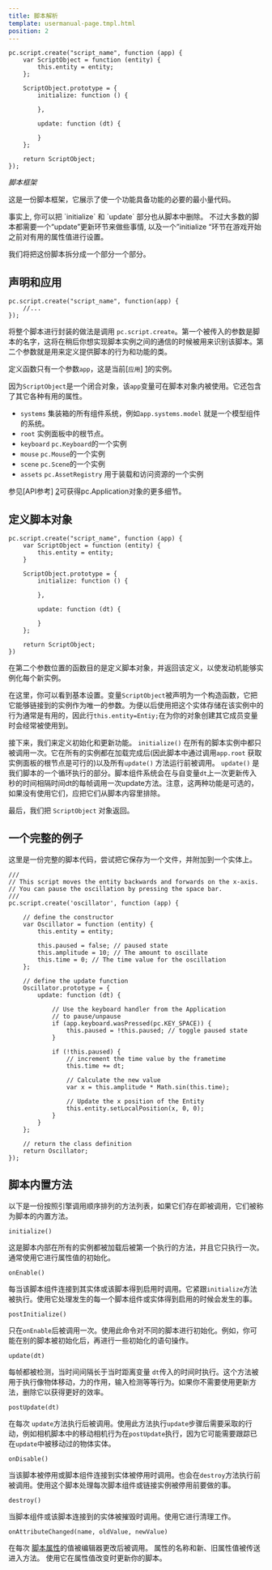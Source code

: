 ```yaml
---
title: 脚本解析
template: usermanual-page.tmpl.html
position: 2
---
```


~~~js~~~
pc.script.create("script_name", function (app) {
    var ScriptObject = function (entity) {
        this.entity = entity;
    };

    ScriptObject.prototype = {
        initialize: function () {

        },

        update: function (dt) {

        }
    };

    return ScriptObject;
});
~~~
*脚本框架*

这是一份脚本框架，它展示了使一个功能具备功能的必要的最小量代码。

<div class="alert alert-info">
事实上, 你可以把 `initialize` 和 `update` 部分也从脚本中删除。 不过大多数的脚本都需要一个“update”更新环节来做些事情, 以及一个”initialize “环节在游戏开始之前对有用的属性值进行设置。
</div>

我们将把这份脚本拆分成一个部分一个部分。

## 声明和应用

~~~js~~~
pc.script.create("script_name", function(app) {
    //...
});
~~~

将整个脚本进行封装的做法是调用 `pc.script.create`。第一个被传入的参数是脚本的名字，这将在稍后你想实现脚本实例之间的通信的时候被用来识别该脚本。第二个参数就是用来定义提供脚本的行为和功能的类。

定义函数只有一个参数`app`，这是当前[`应用`] [1]的实例。

因为`ScriptObject`是一个闭合对象，该`app`变量可在脚本对象内被使用。它还包含了其它各种有用的属性。

* `systems` 集装箱的所有组件系统，例如`app.systems.model` 就是一个模型组件的系统。
* `root` 实例面板中的根节点。
* `keyboard`  `pc.Keyboard`的一个实例
* `mouse` `pc.Mouse`的一个实例
* `scene`  `pc.Scene`的一个实例
* `assets`  `pc.AssetRegistry` 用于装载和访问资源的一个实例

参见[API参考] [2]可获得pc.Application对象的更多细节。

## 定义脚本对象

~~~js~~~
pc.script.create("script_name", function (app) {
    var ScriptObject = function (entity) {
        this.entity = entity;
    }

    ScriptObject.prototype = {
        initialize: function () {

        },

        update: function (dt) {

        }
    };

    return ScriptObject;
})
~~~

在第二个参数位置的函数目的是定义脚本对象，并返回该定义，以使发动机能够实例化每个新实例。

在这里，你可以看到基本设置。变量`ScriptObject`被声明为一个构造函数，它把它能够链接到的实例作为唯一的参数。为便以后使用把这个实体存储在该实例中的行为通常是有用的，因此行`this.entity=Entiy;`在为你的对象创建其它成员变量时会经常被使用到。

接下来，我们来定义初始化和更新功能。 `initialize()` 在所有的脚本实例中都只被调用一次。它在所有的实例都在加载完成后(因此脚本中通过调用`app.root` 获取实例面板的根节点是可行的)以及所有`update()` 方法运行前被调用。
`update()` 是我们脚本的一个循环执行的部分。脚本组件系统会在与自变量`dt`上一次更新传入秒的时间相隔时间dt的每帧调用一次update方法。注意，这两种功能是可选的，如果没有使用它们，应把它们从脚本内容里排除。

最后，我们把 `ScriptObject` 对象返回。

## 一个完整的例子

这里是一份完整的脚本代码，尝试把它保存为一个文件，并附加到一个实体上。

~~~js~~~
///
// This script moves the entity backwards and forwards on the x-axis.
// You can pause the oscillation by pressing the space bar.
///
pc.script.create('oscillator', function (app) {

    // define the constructor
    var Oscillator = function (entity) {
        this.entity = entity;

        this.paused = false; // paused state
        this.amplitude = 10; // The amount to oscillate
        this.time = 0; // The time value for the oscillation
    };

    // define the update function
    Oscillator.prototype = {
        update: function (dt) {

            // Use the keyboard handler from the Application
            // to pause/unpause
            if (app.keyboard.wasPressed(pc.KEY_SPACE)) {
                this.paused = !this.paused; // toggle paused state
            }

            if (!this.paused) {
                // increment the time value by the frametime
                this.time += dt;

                // Calculate the new value
                var x = this.amplitude * Math.sin(this.time);

                // Update the x position of the Entity
                this.entity.setLocalPosition(x, 0, 0);
            }
        }
    };

    // return the class definition
    return Oscillator;
});
~~~

## 脚本内置方法

以下是一份按照引擎调用顺序排列的方法列表，如果它们存在即被调用，它们被称为脚本的内置方法。

`initialize()`

这是脚本内部在所有的实例都被加载后被第一个执行的方法，并且它只执行一次。通常使用它进行属性值的初始化。

`onEnable()`

每当该脚本组件连接到其实体或该脚本得到启用时调用。它紧跟`initialize`方法被执行。使用它处理发生的每一个脚本组件或实体得到启用的时候会发生的事。

`postInitialize()`

只在`onEnable`后被调用一次。使用此命令对不同的脚本进行初始化。例如，你可能在别的脚本被初始化后，再进行一些初始化的语句操作。

`update(dt)`

每帧都被检测，当时间间隔长于当时距离变量 `dt`传入的时间时执行。这个方法被用于执行像物体移动，力的作用，输入检测等等行为。如果你不需要使用更新方法，删除它以获得更好的效率。

`postUpdate(dt)`

在每次 `update`方法执行后被调用。使用此方法执行`update`步骤后需要采取的行动，例如相机脚本中的移动相机行为在`postUpdate`执行，因为它可能需要跟踪已在`update`中被移动过的物体实体。

`onDisable()`

当该脚本被停用或脚本组件连接到实体被停用时调用。也会在`destroy`方法执行前被调用。使用这个脚本处理每次脚本组件或链接实例被停用前要做的事。

`destroy()`

当脚本组件或该脚本连接到的实体被摧毁时调用。使用它进行清理工作。

`onAttributeChanged(name, oldValue, newValue)`

在每次 [脚本属性][3]的值被编辑器更改后被调用。 属性的名称和新、旧属性值被传送进入方法。 使用它在属性值改变时更新你的脚本。

[1]: /user-manual/glossary#application
[2]: /engine/api/stable/symbols/pc.Application.html
[3]: /user-manual/scripting/script-attributes/

